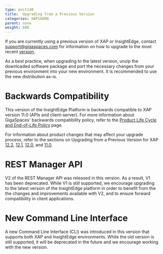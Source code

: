 ```yaml
---
type: post140
title:  Upgrading from a Previous Version
categories: XAP140RN
parent: none
weight: 600
---
```


If you are currently using a previous version of XAP or InsightEdge, contact <support@gigaspaces.com> for information on how to upgrade to the most recent [version](https://www.gigaspaces.com/download-center).

As a best practice, when upgrading to the latest version, unzip the downloaded software package and port the necessary changes from your previous environment into your new environment. It is recommended to use the new distribution as-is. 
 
# Backwards Compatibility

This version of the InsightEdge Platform is backwards compatible to XAP version 11.0 (APIs and client-server). For more information about GigaSpaces' backwards compatibility policy, refer to the [Product Life Cycle and End-of-Life Policy](/release_notes/lifecycle.html) page.

For information about product changes that may affect your upgrade process, refer to the sections on Upgrading from a Previous Version for XAP [12.2](/xap/12.2/rn/upgrading.html), [12.1](/release_notes/121upgrading.html), [12.0](/release_notes/120upgrading.html), and [11.0](/release_notes/110upgrading.html). 

# REST Manager API

V2 of the REST Manager API was released in this version. As a result, V1 has been deprecated. While V1 is still supported, we encourage upgrading to the latest version of the InsightEdge platform in order to benefit from the the changes and improvements available with V2, and to ensure forward compatibility in client applications.

# New Command Line Interface

A new Command Line Interface (CLI) was introduced in this version that supports both XAP and InsightEdge environments. While the old version is still supported, it will be deprecated in the future and we encourage working with the new version. 
